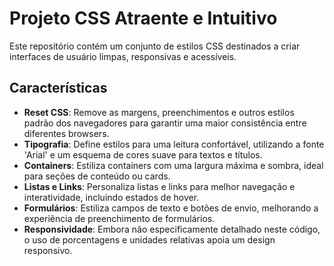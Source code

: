 # Projeto CSS Atraente e Intuitivo  

Este repositório contém um conjunto de estilos CSS destinados a criar interfaces de usuário limpas, responsivas e acessíveis. 
## Características

- **Reset CSS**: Remove as margens, preenchimentos e outros estilos padrão dos navegadores para garantir uma maior consistência entre diferentes browsers.
- **Tipografia**: Define estilos para uma leitura confortável, utilizando a fonte 'Arial' e um esquema de cores suave para textos e títulos.
- **Containers**: Estiliza containers com uma largura máxima e sombra, ideal para seções de conteúdo ou cards.
- **Listas e Links**: Personaliza listas e links para melhor navegação e interatividade, incluindo estados de hover.
- **Formulários**: Estiliza campos de texto e botões de envio, melhorando a experiência de preenchimento de formulários.
- **Responsividade**: Embora não especificamente detalhado neste código, o uso de porcentagens e unidades relativas apoia um design responsivo.
